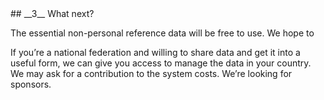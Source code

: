 <div markdown="1" data-aos="fade-up">
## __3__ What next?

The essential non-personal reference data will be free to use.  We hope to

If you’re a national federation and willing to share data and get it into a useful form, we can give you access to manage the data in your country.  We may ask for a contribution to the system costs.  We’re looking for sponsors.
</div>